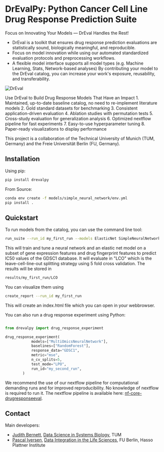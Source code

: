 # DrEvalPy: Python Cancer Cell Line Drug Response Prediction Suite
Focus on Innovating Your Models — DrEval Handles the Rest!
- DrEval is a toolkit that ensures drug response prediction evaluations are statistically sound, biologically meaningful, and reproducible.
- Focus on model innovation while using our automated standardized evaluation protocols and preprocessing workflows.
- A flexible model interface supports all model types (e.g. Machine Learning, Stats, Network-based analyses)
By contributing your model to the DrEval catalog, you can increase your work's exposure, reusability, and transferability.

![DrEval](https://github.com/daisybio/drevalpy/blob/main/assets/dreval.png)

Use DrEval to Build Drug Response Models That Have an Impact
    1. Maintained, up-to-date baseline catalog, no need to re-implement literature models
    2. Gold standard datasets for benchmarking
    3. Consistent application-driven evaluation
    4. Ablation studies with permutation tests
    5. Cross-study evaluation for generalization analysis
    6. Optimized nextflow pipeline for fast experiments
    7. Easy-to-use hyperparameter tuning
    8. Paper-ready visualizations to display performance

This project is a collaboration of the Technical University of Munich (TUM, Germany) 
and the Freie Universität Berlin (FU, Germany).


## Installation
Using pip:
```bash
pip install drevalpy
```

From Source:
```bash
conda env create -f models/simple_neural_network/env.yml
pip install .
```

## Quickstart

To run models from the catalog, you can use the command line tool:
```bash
run_suite --run_id my_first_run --models ElasticNet SimpleNeuralNetwork --dataset GDSC1 --test_mode LCO
```
This will train and tune a neural network and an elastic net model on a subset of gene expression features and drug fingerprint features to predict IC50 values of the GDSC1 database. It will evaluate in "LCO" which is the leave-cell-line-out splitting strategy using 5 fold cross validation. 
The results will be stored in 

```bash
results/my_first_run/LCO
```
You can visualize them using 
```bash
create_report --run_id my_first_run
```
This will create an index.html file which you can open in your webbrowser.

You can also run a drug response experiment using Python:

```python

from drevalpy import drug_response_experiment

drug_response_experiment(
            models=["MultiOmicsNeuralNetwork"],
            baselines=["RandomForest"],
            response_data="GDSC1",
            metric="mse",
            n_cv_splits=5,
            test_mode="LPO",
            run_id="my_second_run",
        )
```

We recommend the use of our nextflow pipeline for computational demanding runs and for improved reproducibility. No knowledge of nextflow is required to run it. The nextflow pipeline is available here: [nf-core-drugresponseeval](https://github.com/JudithBernett/nf-core-drugresponseeval).



## Contact
Main developers: 

- [Judith Bernett](mailto:judith.bernett@tum.de), [Data Science in Systems Biology](https://www.mls.ls.tum.de/daisybio/startseite/), TUM 
- [Pascal Iversen](mailto:Pascal.Iversen@hpi.de), [Data Integration in the Life Sciences](https://www.mi.fu-berlin.de/inf/groups/ag-dilis/index.html), FU Berlin, Hasso Plattner Institute
